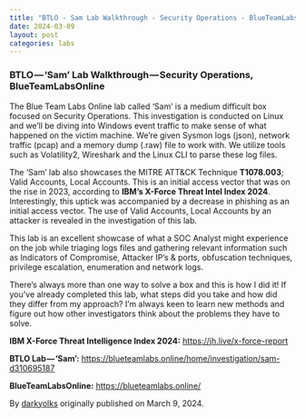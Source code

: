 ```yaml
---
title: "BTLO - Sam Lab Walkthrough - Security Operations - BlueTeamLabsOnline"
date: 2024-03-09
layout: post
categories: labs
---
```


### BTLO — ‘Sam’ Lab Walkthrough — Security Operations, BlueTeamLabsOnline

The Blue Team Labs Online lab called ‘Sam’ is a medium difficult box focused on Security Operations. This investigation is conducted on Linux and we’ll be diving into Windows event traffic to make sense of what happened on the victim machine. We’re given Sysmon logs (json), network traffic (pcap) and a memory dump (.raw) file to work with. We utilize tools such as Volatility2, Wireshark and the Linux CLI to parse these log files.

The ‘Sam’ lab also showcases the MITRE ATT&CK Technique **T1078.003**; Valid Accounts, Local Accounts. This is an initial access vector that was on the rise in 2023, according to **IBM’s X-Force Threat Intel Index 2024**. Interestingly, this uptick was accompanied by a decrease in phishing as an initial access vector. The use of Valid Accounts, Local Accounts by an attacker is revealed in the investigation of this lab.

This lab is an excellent showcase of what a SOC Analyst might experience on the job while triaging logs files and gathering relevant information such as Indicators of Compromise, Attacker IP’s & ports, obfuscation techniques, privilege escalation, enumeration and network logs.

There’s always more than one way to solve a box and this is how I did it! If you’ve already completed this lab, what steps did you take and how did they differ from my approach? I’m always keen to learn new methods and figure out how other investigators think about the problems they have to solve.

**IBM X-Force Threat Intelligence Index 2024:** <https://jh.live/x-force-report>

**BTLO Lab — ‘Sam’:** <https://blueteamlabs.online/home/investigation/sam-d310695187>

**BlueTeamLabsOnline:** <https://blueteamlabs.online/>



By [darkyolks](https://darkyolks.com) originally published on March 9, 2024.


